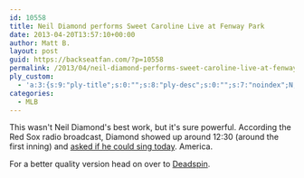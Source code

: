 ```yaml
---
id: 10558
title: Neil Diamond performs Sweet Caroline Live at Fenway Park
date: 2013-04-20T13:57:10+00:00
author: Matt B.
layout: post
guid: https://backseatfan.com/?p=10558
permalink: /2013/04/neil-diamond-performs-sweet-caroline-live-at-fenway-park/
ply_custom:
  - 'a:3:{s:9:"ply-title";s:0:"";s:8:"ply-desc";s:0:"";s:7:"noindex";N;}'
categories:
  - MLB
---
```


<div class="entry">
  <p>
    This wasn't Neil Diamond's best work, but it's sure powerful. According the Red Sox radio broadcast, Diamond showed up around 12:30 (around the first inning) and <a href="https://twitter.com/paulvieira/status/325705303268147201">asked if he could sing today</a>. America.
  </p>

  <p>
  </p>

  <p>
    For a better quality version head on over to <a href="http://deadspin.com/neil-diamond-performed-sweet-caroline-live-at-fenway-476606921">Deadspin</a>.
  </p>
</div>
